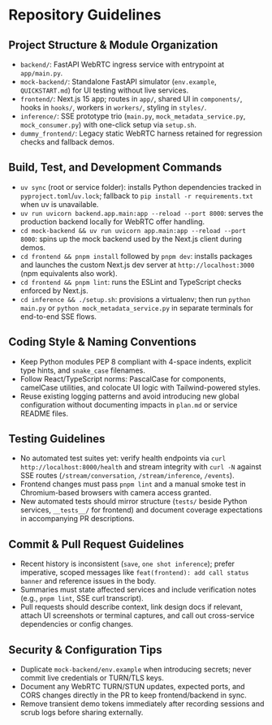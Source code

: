 # Repository Guidelines

## Project Structure & Module Organization
- `backend/`: FastAPI WebRTC ingress service with entrypoint at `app/main.py`.
- `mock-backend/`: Standalone FastAPI simulator (`env.example`, `QUICKSTART.md`) for UI testing without live services.
- `frontend/`: Next.js 15 app; routes in `app/`, shared UI in `components/`, hooks in `hooks/`, workers in `workers/`, styling in `styles/`.
- `inference/`: SSE prototype trio (`main.py`, `mock_metadata_service.py`, `mock_consumer.py`) with one-click setup via `setup.sh`.
- `dummy_frontend/`: Legacy static WebRTC harness retained for regression checks and fallback demos.

## Build, Test, and Development Commands
- `uv sync` (root or service folder): installs Python dependencies tracked in `pyproject.toml`/`uv.lock`; fallback to `pip install -r requirements.txt` when uv is unavailable.
- `uv run uvicorn backend.app.main:app --reload --port 8000`: serves the production backend locally for WebRTC offer handling.
- `cd mock-backend && uv run uvicorn app.main:app --reload --port 8000`: spins up the mock backend used by the Next.js client during demos.
- `cd frontend && pnpm install` followed by `pnpm dev`: installs packages and launches the custom Next.js dev server at `http://localhost:3000` (npm equivalents also work).
- `cd frontend && pnpm lint`: runs the ESLint and TypeScript checks enforced by Next.js.
- `cd inference && ./setup.sh`: provisions a virtualenv; then run `python main.py` or `python mock_metadata_service.py` in separate terminals for end-to-end SSE flows.

## Coding Style & Naming Conventions
- Keep Python modules PEP 8 compliant with 4-space indents, explicit type hints, and `snake_case` filenames.
- Follow React/TypeScript norms: PascalCase for components, camelCase utilities, and colocate UI logic with Tailwind-powered styles.
- Reuse existing logging patterns and avoid introducing new global configuration without documenting impacts in `plan.md` or service README files.

## Testing Guidelines
- No automated test suites yet: verify health endpoints via `curl http://localhost:8000/health` and stream integrity with `curl -N` against SSE routes (`/stream/conversation`, `/stream/inference`, `/events`).
- Frontend changes must pass `pnpm lint` and a manual smoke test in Chromium-based browsers with camera access granted.
- New automated tests should mirror structure (`tests/` beside Python services, `__tests__/` for frontend) and document coverage expectations in accompanying PR descriptions.

## Commit & Pull Request Guidelines
- Recent history is inconsistent (`save`, `one shot inference`); prefer imperative, scoped messages like `feat(frontend): add call status banner` and reference issues in the body.
- Summaries must state affected services and include verification notes (e.g., `pnpm lint`, SSE curl transcript).
- Pull requests should describe context, link design docs if relevant, attach UI screenshots or terminal captures, and call out cross-service dependencies or config changes.

## Security & Configuration Tips
- Duplicate `mock-backend/env.example` when introducing secrets; never commit live credentials or TURN/TLS keys.
- Document any WebRTC TURN/STUN updates, expected ports, and CORS changes directly in the PR to keep frontend/backend in sync.
- Remove transient demo tokens immediately after recording sessions and scrub logs before sharing externally.
